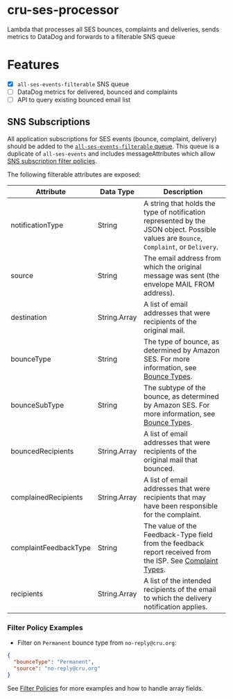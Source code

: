 # cru-ses-processor
Lambda that processes all SES bounces, complaints and deliveries, sends metrics to DataDog and forwards to a filterable SNS queue

# Features
- [x] `all-ses-events-filterable` SNS queue
- [ ] DataDog metrics for delivered, bounced and complaints
- [ ] API to query existing bounced email list

## SNS Subscriptions
All application subscriptions for SES events (bounce, complaint, delivery) should be added to the [`all-ses-events-filterable` queue](https://console.aws.amazon.com/sns/v3/home?region=us-east-1#/topic/arn:aws:sns:us-east-1:056154071827:all-ses-events-filterable).
This queue is a duplicate of `all-ses-events` and includes messageAttributes which allow [SNS subscription filter policies](https://docs.aws.amazon.com/sns/latest/dg/sns-subscription-filter-policies.html).

The following filterable attributes are exposed:

Attribute             | Data Type    | Description
--------------------- | ------------ | -------------
notificationType      | String       | A string that holds the type of notification represented by the JSON object. Possible values are `Bounce`, `Complaint`, or `Delivery`.
source                | String       | The email address from which the original message was sent (the envelope MAIL FROM address).
destination           | String.Array | A list of email addresses that were recipients of the original mail.
bounceType            | String       | The type of bounce, as determined by Amazon SES. For more information, see [Bounce Types](https://docs.aws.amazon.com/ses/latest/DeveloperGuide/notification-contents.html#bounce-types).
bounceSubType         | String       | The subtype of the bounce, as determined by Amazon SES. For more information, see [Bounce Types](https://docs.aws.amazon.com/ses/latest/DeveloperGuide/notification-contents.html#bounce-types).
bouncedRecipients     | String.Array | A list of email addresses that were recipients of the original mail that bounced.
complainedRecipients  | String.Array | A list of email addresses that were recipients that may have been responsible for the complaint.
complaintFeedbackType | String       | The value of the Feedback-Type field from the feedback report received from the ISP. See [Complaint Types](https://docs.aws.amazon.com/ses/latest/DeveloperGuide/notification-contents.html#complaint-types).
recipients            | String.Array | A list of the intended recipients of the email to which the delivery notification applies. 

### Filter Policy Examples
* Filter on `Permanent` bounce type from `no-reply@cru.org`:
```json
{
  "bounceType": "Permanent",
  "source": "no-reply@cru.org"
}
```
See [Filter Policies](https://docs.aws.amazon.com/sns/latest/dg/sns-subscription-filter-policies.html) for more examples and how to handle array fields.
